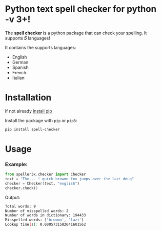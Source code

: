 # Python text spell checker for python -v 3+!

The **spell checker** is a python package that can check your spelling. It supports ***5*** languages!

It contains the supports languages:

- English
- German
- Spanish
- French
- Italian


# Installation
If not already [install pip](https://pip.pypa.io/en/stable/installing/)

Install the package with `pip` or `pip3`:

```bash
pip install spell-checker
```

# Usage
### Example:
```Python
from speller3x.checker import Checker
text = "The... ! quick browmn fox jumps-over the lazi doug"
checker = Checker(text, "english")
checker.check()
```
Output:
```bash
Total words: 9
Number of misspelled words: 2
Number of words in dictionary: 194433
Misspelled words: ['browmn', 'lazi']
Lookup time(s): 0.0005731582641601562
```